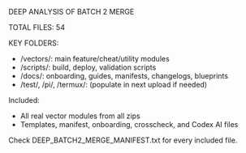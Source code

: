
DEEP ANALYSIS OF BATCH 2 MERGE

TOTAL FILES: 54

KEY FOLDERS:
- /vectors/: main feature/cheat/utility modules
- /scripts/: build, deploy, validation scripts
- /docs/: onboarding, guides, manifests, changelogs, blueprints
- /test/, /pi/, /termux/: (populate in next upload if needed)

Included:
- All real vector modules from all zips
- Templates, manifest, onboarding, crosscheck, and Codex AI files

Check DEEP_BATCH2_MERGE_MANIFEST.txt for every included file.

